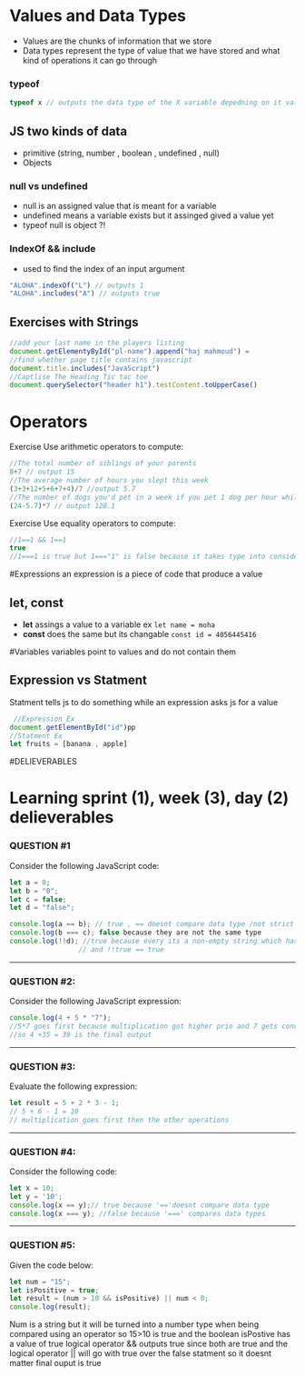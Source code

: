 # Values and Data Types
- Values are the chunks of information that we store 
- Data types represent the type of value that we have stored and what kind of operations it can go through

### typeof
```javascript
typeof x // outputs the data type of the X variable depedning on it value 
```
## JS two kinds of data 
- primitive (string, number , boolean , undefined , null)
- Objects
  
### null vs undefined 
- null is an assigned value that is meant for a variable
- undefined means a variable exists but it assinged gived a value yet
- typeof null is object ?!

### IndexOf && include
- used to find the index of an input argument 
```javascript
"ALOHA".indexOf("L") // outputs 1
"ALOHA".includes("A") // outputs true
```
## Exercises with Strings
```javascript
//add your last name in the players listing
document.getElementyById("pl-name").append("haj mahmoud") =
//find whether page title contains javascript
document.title.includes("JavaScript")
//Captlise The Heading Tic tac toe
document.querySelector("header h1").testContent.toUpperCase()
```
# Operators 
Exercise
Use arithmetic operators to compute:
```javascript
//The total number of siblings of your parents
8+7 // output 15
//The average number of hours you slept this week
(3+3+12+5+6+7+4)/7 //output 5.7
//The number of dogs you'd pet in a week if you pet 1 dog per hour while awake
(24-5.7)*7 // output 128.1
```
Exercise
Use equality operators to compute:
```javascript
//1==1 && 1==1
true 
//1===1 is true but 1==="1" is false because it takes type into consideration 
```
#Expressions 
an expression is a piece of code that produce a value  

## let, const 
- **let** assings a value to a variable ex ```let name = moha```
- **const** does the same but its changable  ```const id = 4056445416```
  
#Variables 
variables point to values and do not contain them 

## Expression vs Statment
Statment tells js to do something while an expression asks js for a value  
```javascript
 //Expression Ex 
document.getElementById("id")pp
//Statment Ex
let fruits = [banana , apple]
```
#DELIEVERABLES 
# Learning sprint (1), week (3), day (2) delieverables

### QUESTION #1

Consider the following JavaScript code:

```javascript
let a = 0;
let b = "0";
let c = false;
let d = "false";

console.log(a == b); // true , == doesnt compare data type /not strict 
console.log(b === c); false because they are not the same type
console.log(!!d); //true because every its a non-empty string which has the value of true 
                 // and !!true == true 
```


-------------------------------------------------------------------

### QUESTION #2:


Consider the following JavaScript expression:

```javascript
console.log(4 + 5 * "7");
//5*7 goes first because multiplication got higher prio and 7 gets converted to num data type
//so 4 +35 = 39 is the final output

```


-------------------------------------------------------------------

### QUESTION #3:

Evaluate the following expression:

```javascript
let result = 5 + 2 * 3 - 1;
// 5 + 6 - 1 = 10 
// multiplication goes first then the other operations 
```

-------------------------------------------------------------------

### QUESTION #4:

Consider the following code:

```javascript
let x = 10;
let y = '10';
console.log(x == y);// true because '=='doesnt compare data type
console.log(x === y); //false because '===' compares data types 
```


-------------------------------------------------------------------

### QUESTION #5:

Given the code below:

```javascript
let num = "15";
let isPositive = true;
let result = (num > 10 && isPositive) || num < 0;
console.log(result);
```
Num is a string but it will be turned into a number type when being compared using an operator 
so 15>10 is true and the boolean isPostive has a value of true 
logical operator && outputs true since both are true 
and the logical operator || will go with true over the false statment 
so it doesnt matter 
final ouput is true  

